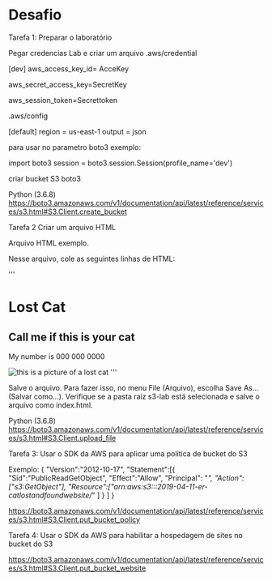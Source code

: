 # Desafio

Tarefa 1: Preparar o laboratório

Pegar credencias Lab e criar um arquivo .aws/credential

[dev]
aws_access_key_id= AcceKey  </p>
aws_secret_access_key=SecretKey </p>
aws_session_token=Secrettoken </p>

.aws/config

[default]
region = us-east-1
output = json

para usar no parametro boto3
exemplo:

import boto3 
session = boto3.session.Session(profile_name='dev')

criar bucket S3 boto3

Python (3.6.8)	https://boto3.amazonaws.com/v1/documentation/api/latest/reference/services/s3.html#S3.Client.create_bucket


Tarefa 2 Criar um arquivo HTML

Arquivo HTML exemplo.

Nesse arquivo, cole as seguintes linhas de HTML:

'''
<!DOCTYPE html>
<html>
<head>
    <title>Cat Lost and Found</title>
</head>
<body>
    <h1>Lost Cat</h1>
    <h2>Call me if this is your cat</h2>
    <p>My number is 000 000 0000</p>
    <img alt="this is a picture of a lost cat" src="cat.jpg" /> 
</body>
</html>
'''

Salve o arquivo. Para fazer isso, no menu File (Arquivo), escolha Save As... (Salvar como...). Verifique se a pasta raiz s3-lab está selecionada e salve o arquivo como index.html.

Python (3.6.8)	https://boto3.amazonaws.com/v1/documentation/api/latest/reference/services/s3.html#S3.Client.upload_file

Tarefa 3: Usar o SDK da AWS para aplicar uma política de bucket do S3

Exemplo:
{
  "Version":"2012-10-17",
  "Statement":[{
    "Sid":"PublicReadGetObject",
        "Effect":"Allow",
      "Principal": "*",
      "Action":["s3:GetObject"],
      "Resource":["arn:aws:s3:::2019-04-11-er-catlostandfoundwebsite/*"
      ]
    }
  ]
}

https://boto3.amazonaws.com/v1/documentation/api/latest/reference/services/s3.html#S3.Client.put_bucket_policy

Tarefa 4: Usar o SDK da AWS para habilitar a hospedagem de sites no bucket do S3

https://boto3.amazonaws.com/v1/documentation/api/latest/reference/services/s3.html#S3.Client.put_bucket_website
